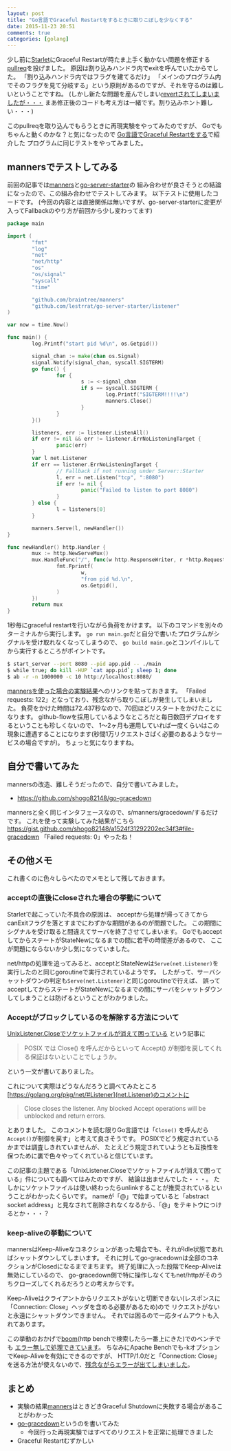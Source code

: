 ```yaml
---
layout: post
title: "Go言語でGraceful Restartをするときに取りこぼしを少なくする"
date: 2015-11-23 20:51
comments: true
categories: [golang]
---
```


少し前に[Starlet](https://github.com/kazuho/Starlet)にGraceful Restartが時たま上手く動かない問題を修正する[pullreq](https://github.com/kazuho/Starlet/pull/21)を投げました。
原因は割り込みハンドラ内でexitを呼んでいたからでした。
「割り込みハンドラ内ではフラグを建てるだけ」
「メインのプログラム内でそのフラグを見て分岐する」という原則があるのですが、それを守るのは難しいということですね。
(しかし新たな問題を産んでしまい[revertされてしまいましたが・・・](https://github.com/kazuho/Starlet/pull/23)
まあ修正後のコードも考え方は一緒です。割り込みホント難しい・・・)

このpullreqを取り込んでもらうときに再現実験をやってみたのですが、
Goでもちゃんと動くのかな？と気になったので
[Go言語でGraceful Restartをする](http://shogo82148.github.io/blog/2015/05/03/golang-graceful-restart/)で紹介した
プログラムに同じテストをやってみました。

<!-- More -->

## mannersでテストしてみる

前回の記事では[manners](https://github.com/braintree/manners)と[go-server-starter](https://github.com/lestrrat/go-server-starter)の
組み合わせが良さそうとの結論になったので、この組み合わせでテストしてみます。
以下テストに使用したコードです。
(今回の内容とは直接関係は無いですが、go-server-starterに変更が入ってFallbackのやり方が前回から少し変わってます)

``` go
package main

import (
        "fmt"
        "log"
        "net"
        "net/http"
        "os"
        "os/signal"
        "syscall"
        "time"

        "github.com/braintree/manners"
        "github.com/lestrrat/go-server-starter/listener"
)

var now = time.Now()

func main() {
        log.Printf("start pid %d\n", os.Getpid())

        signal_chan := make(chan os.Signal)
        signal.Notify(signal_chan, syscall.SIGTERM)
        go func() {
                for {
                        s := <-signal_chan
                        if s == syscall.SIGTERM {
                                log.Printf("SIGTERM!!!!\n")
                                manners.Close()
                        }
                }
        }()

        listeners, err := listener.ListenAll()
        if err != nil && err != listener.ErrNoListeningTarget {
                panic(err)
        }
        var l net.Listener
        if err == listener.ErrNoListeningTarget {
                // Fallback if not running under Server::Starter
                l, err = net.Listen("tcp", ":8080")
                if err != nil {
                        panic("Failed to listen to port 8080")
                }
        } else {
                l = listeners[0]
        }

        manners.Serve(l, newHandler())
}

func newHandler() http.Handler {
        mux := http.NewServeMux()
        mux.HandleFunc("/", func(w http.ResponseWriter, r *http.Request) {
                fmt.Fprintf(
                        w,
                        "from pid %d.\n",
                        os.Getpid(),
                )
        })
        return mux
}
```

1秒毎にgraceful restartを行いながら負荷をかけます。
以下のコマンドを別々のターミナルから実行します。
`go run main.go`だと自分で書いたプログラムがシグナルを受け取れなくなってしまうので、
`go build main.go`とコンパイルしてから実行するところがポイントです。

``` bash
$ start_server --port 8080 --pid app.pid -- ./main
$ while true; do kill -HUP `cat app.pid`; sleep 1; done
$ ab -r -n 1000000 -c 10 http://localhost:8080/
```

[mannersを使った場合の実験結果](https://gist.github.com/shogo82148/a1524f31292202ec34f3#file-manners)へのリンクを貼っておきます。
「Failed requests:        122」となっており、残念ながら取りこぼしが発生してしまいました。
負荷をかけた時間は72.437秒なので、70回ほどリスタートをかけたことになります。
github-flowを採用しているようなところだと毎日数回デプロイをするということも珍しくないので、
1〜2ヶ月も運用していれば一度くらいはこの現象に遭遇することになります(秒間1万リクエストさばく必要のあるようなサービスの場合ですが)。
ちょっと気になりますね。


## 自分で書いてみた

mannersの改造、難しそうだったので、自分で書いてみました。

- https://github.com/shogo82148/go-gracedown

mannersと全く同じインタフェースなので、s/manners/gracedown/するだけです。
これを使って実験してみた結果がこちら https://gist.github.com/shogo82148/a1524f31292202ec34f3#file-gracedown
「Failed requests:        0」やったね！

## その他メモ

これ書くのに色々しらべたのでメモとして残しておきます。

### acceptの直後にcloseされた場合の挙動について

Starletで起こっていた不具合の原因は、
acceptから処理が帰ってきてからcanExitフラグを落とすまでにわずかな期間があるのが問題でした。
この期間にシグナルを受け取ると間違えてサーバを終了させてしまいます。
GoでもacceptしてからステートがStateNewになるまでの間に若干の時間差があるので、
ここが問題にならないか少し気になっていました。

net/httpの処理を追ってみると、acceptとStateNewは`Serve(net.Listener)`を実行したのと同じgoroutineで実行されているようです。
したがって、サーバシャットダウンの判定も`Serve(net.Listener)`と同じgoroutineで行えば、
誤ってacceptしてからステートがStateNewになるまでの間にサーバをシャットダウンしてしまうことは防げるということがわかりました。


### Acceptがブロックしているのを解除する方法について

[UnixListener.Closeでソケットファイルが消えて困っている](http://qiita.com/hiratara/items/0f0b6103a0dc9280cea9) という記事に

> POSIX では Close() を呼んだからといって Accept() が制御を戻してくれる保証はないといことでしょうか。

という一文が書いてありました。

これについて実際はどうなんだろうと調べてみたところ[https://golang.org/pkg/net/#Listener](net.Listener)のコメントに

> Close closes the listener.
> Any blocked Accept operations will be unblocked and return errors.

とありました。
このコメントを読む限りGo言語では「`Close()` を呼んだら`Accept()`が制御を戻す」と考えて良さそうです。
POSIXでどう規定されているかまでは調査しきれていませんが、
たとえどう規定されていようとも互換性を保つために裏で色々やってくれていると信じています。

この記事の主題である「UnixListener.Closeでソケットファイルが消えて困っている」件についても調べてはみたのですが、
結論は出ませんでした・・・。
たしかにソケットファイルは使い終わったらunlinkすることが推奨されているということがわかったくらいです。
nameが「@」で始まっていると「abstract socket address」と見なされて削除されなくなるから、「@」をテキトウにつけるとか・・・？


### keep-aliveの挙動について

mannersはKeep-Aliveなコネクションがあった場合でも、それがIdle状態であればシャットダウンしてしまいます。
それに対してgo-gracedownは全部のコネクションがClosedになるまでまちます。
終了処理に入った段階でKeep-Aliveは無効にしているので、
go-gracedown側で特に操作しなくてもnet/httpがそのうちクローズしてくれるだろうとの考えからです。

Keep-Aliveはクライアントからリクエストがないと切断できない(レスポンスに「Connection: Close」ヘッダを含める必要があるため)ので
リクエストがないと永遠にシャットダウンできません。
それでは困るので一応タイムアウトも入れてあります。

この挙動のおかげで[boom](https://github.com/rakyll/boom)(http benchで検索したら一番上にきた)でのベンチでも
[エラー無しで処理できています](https://gist.github.com/shogo82148/a1524f31292202ec34f3#file-gracedown-boom)。
ちなみにApache Benchでも-kオプションでKeep-Aliveを有効にできるのですが、
HTTP/1.0だと「Connection: Close」を送る方法が使えないので、[残念ながらエラーが出てしまいました](https://gist.github.com/shogo82148/a1524f31292202ec34f3#file-gracedown-keep-alive)。


## まとめ

- 実験の結果[manners](https://github.com/braintree/manners)はときどきGraceful Shutdownに失敗する場合があることがわかった
- [go-gracedown](https://github.com/shogo82148/go-gracedown)というのを書いてみた
  - 今回行った再現実験ではすべてのリクエストを正常に処理できました
- Graceful Restartむずかしい

